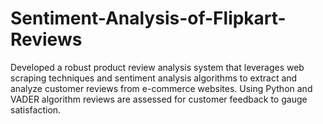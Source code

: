 # Sentiment-Analysis-of-Flipkart-Reviews
Developed a robust product review analysis system that leverages web scraping techniques and sentiment analysis algorithms to extract and analyze customer reviews from e-commerce websites. Using Python and VADER algorithm reviews are assessed for customer feedback  to gauge satisfaction.
